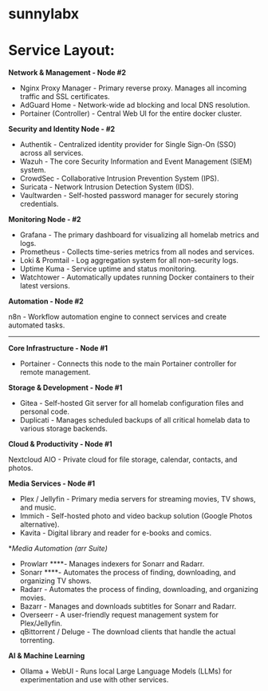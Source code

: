 # sunnylabx
# Service Layout:

**Network & Management - Node #2**

- Nginx Proxy Manager - Primary reverse proxy. Manages all incoming traffic and SSL certificates.
- AdGuard Home - Network-wide ad blocking and local DNS resolution.
- Portainer (Controller) - Central Web UI for the entire docker cluster.

**Security and Identity Node - #2**

- Authentik - Centralized identity provider for Single Sign-On (SSO) across all services.
- Wazuh - The core Security Information and Event Management (SIEM) system.
- CrowdSec - Collaborative Intrusion Prevention System (IPS).
- Suricata - Network Intrusion Detection System (IDS).
- Vaultwarden - Self-hosted password manager for securely storing credentials.

**Monitoring Node - #2**

- Grafana - The primary dashboard for visualizing all homelab metrics and logs.
- Prometheus - Collects time-series metrics from all nodes and services.
- Loki & Promtail - Log aggregation system for all non-security logs.
- Uptime Kuma - Service uptime and status monitoring.
- Watchtower - Automatically updates running Docker containers to their latest versions.

**Automation - Node #2**

n8n - Workflow automation engine to connect services and create automated tasks.

---

**Core Infrastructure - Node #1**

- Portainer - Connects this node to the main Portainer controller for remote management.

**Storage & Development - Node #1**

- Gitea - Self-hosted Git server for all homelab configuration files and personal code.
- Duplicati - Manages scheduled backups of all critical homelab data to various storage backends.

**Cloud & Productivity - Node #1**

Nextcloud AIO - Private cloud for file storage, calendar, contacts, and photos.

**Media Services - Node #1**

- Plex / Jellyfin - Primary media servers for streaming movies, TV shows, and music.
- Immich - Self-hosted photo and video backup solution (Google Photos alternative).
- Kavita - Digital library and reader for e-books and comics.

**Media Automation (*arr Suite)**

- Prowlarr ****- Manages indexers for Sonarr and Radarr.
- Sonarr ****- Automates the process of finding, downloading, and organizing TV shows.
- Radarr - Automates the process of finding, downloading, and organizing movies.
- Bazarr - Manages and downloads subtitles for Sonarr and Radarr.
- Overseerr - A user-friendly request management system for Plex/Jellyfin.
- qBittorrent / Deluge - The download clients that handle the actual torrenting.

**AI & Machine Learning**

- Ollama + WebUI - Runs local Large Language Models (LLMs) for experimentation and use with other services.
